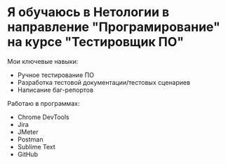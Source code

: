  # Я обучаюсь в Нетологии в направление "Програмирование" на курсе "Тестировщик ПО"

 Мои ключевые навыки:
- Ручное тестирование ПО
- Разработка тестовой документации/тестовых сценариев
- Написание баг-репортов
   
 Работаю в программах:
- Chrome DevTools
- Jira
- JMeter
- Postman
- Sublime Text
- GitHub 
